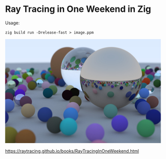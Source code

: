 # Ray Tracing in One Weekend in Zig

Usage:
```
zig build run -Drelease-fast > image.ppm
```

![generated image](image.jpg "Generated Image")

https://raytracing.github.io/books/RayTracingInOneWeekend.html


